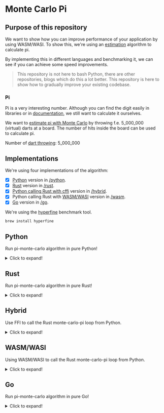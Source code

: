 # Monte Carlo Pi

## Purpose of this repository

We want to show how you can improve performance of your application by using WASM/WASI. 
To show this, we're using an [estimation](https://www.youtube.com/watch?v=MhbT7EvYN0c) algorithm to calculate pi.

By implementing this in different languages and benchmarking it, we can see if you can achieve some speed improvements.

> This repository is not here to bash Python, there are other repositories, blogs which do this a lot better. This repository is here to show how to gradually improve your existing codebase.

### Pi
Pi is a very interesting number. Although you can find the digit easily in libraries or in [documentation](http://www.geom.uiuc.edu/~huberty/math5337/groupe/digits.html), we still want to calculate it ourselves.

We want to [estimate pi with Monte Carlo](https://academo.org/demos/estimating-pi-monte-carlo/) by throwing f.e. 5_000_000 (virtual) darts at a board. The number of hits inside the board can be used to calculate pi.

Number of [dart throwing](https://www.youtube.com/watch?v=6nhgLmzjgXM): 5_000_000


## Implementations

We're using four implementations of the algorithm:
- [x] [Python](https://www.python.org/) version in [/python](/python).
- [x] [Rust](https://www.rust-lang.org/) version in [/rust](/rust).
- [x] [Python calling Rust with cffi](https://bheisler.github.io/post/calling-rust-in-python/) version in [/hybrid](/hybrid).
- [x] Python calling Rust with [WASM/WASI](https://wasi.dev/) version in [/wasm](/wasm).
- [x] [Go](https://golang.org) version in [/go](/go).

We're using the [hyperfine](https://github.com/sharkdp/hyperfine) benchmark tool.

```bash
brew install hyperfine
```

## Python

Run pi-monte-carlo algorithm in pure Python!
<details>
  <summary>Click to expand!</summary>

  ### Execute

  ```bash
  python python/pi-monte-carlo.py
  ```

  ### Benchmark

  Commando:
  ``` bash
  hyperfine -w 2 -m 10 'python python/pi-monte-carlo.py'
  ```

  Result (Ran on my macbook pro):
  ```
  Benchmark #1: python python/pi-monte-carlo.py
    Time (mean ± σ):      4.007 s ±  0.031 s    [User: 3.887 s, System: 0.094 s]
    Range (min … max):    3.954 s …  4.044 s    10 runs
  ```
</details>

## Rust

Run pi-monte-carlo algorithm in pure Rust!

<details>
  <summary>Click to expand!</summary>

   ### Execute

  ```bash
  cargo run --manifest-path rust/pi-monte-carlo/Cargo.toml
  ```

  ### Benchmark

  Commando:
  ``` bash
  cargo build --release --manifest-path rust/pi-monte-carlo/Cargo.toml
  hyperfine -w 2 -m 10 './rust/pi-monte-carlo/target/release/pi-monte-carlo'
  ```

  Result (Ran on my macbook pro):
  ```
  Benchmark #1: ./rust/pi-monte-carlo/target/release/pi-monte-carlo
    Time (mean ± σ):      73.9 ms ±   1.0 ms    [User: 68.3 ms, System: 3.5 ms]
    Range (min … max):    72.2 ms …  76.2 ms    36 runs
  ```
</details>

## Hybrid

Use FFI to call the Rust monte-carlo-pi loop from Python.

<details>
  <summary>Click to expand!</summary>

  ### Execute

  ```bash
  cargo build --release --manifest-path hybrid/pi-monte-carlo/Cargo.toml
  python hybrid/pi-monte-carlo.py
  ```

  ### Benchmark

  Commando:
  ``` bash
  cargo build --release --manifest-path hybrid/pi-monte-carlo/Cargo.toml
  hyperfine -w 2 -m 10 'python hybrid/pi-monte-carlo.py'
  ```

  Result (Ran on my macbook pro):
  ```
  Benchmark #1: python hybrid/pi-monte-carlo.py
    Time (mean ± σ):     296.6 ms ±   5.4 ms    [User: 169.2 ms, System: 107.0 ms]
    Range (min … max):   289.5 ms … 304.7 ms    10 runs
  ```

  ### Advantage

  Fast

  ### Disadvantage

  Target specific libs. For each OS you have a different binary. For mac for a `.dylib` file. For windows a `.dll`.
</details>

## WASM/WASI

Using WASM/WASI to call the Rust monte-carlo-pi loop from Python.

<details>
  <summary>Click to expand!</summary>

  ### Execute

  ```bash
  cargo build --target wasm32-wasi --release --manifest-path wasm/pi-monte-carlo/Cargo.toml
  ln -s wasm/pi-monte-carlo/target/wasm32-wasi/release/pi_monte_carlo.wasm wasm/pi_monte_carlo.wasm
  wasm-gc wasm/pi-monte-carlo/target/wasm32-wasi/release/pi_monte_carlo.wasm
  python wasm/pi-monte-carlo.py
  ```

  ### Benchmark

  Commando:
  ``` bash
  cargo build --target wasm32-wasi --release --manifest-path wasm/pi-monte-carlo/Cargo.toml
  ln -s wasm/pi-monte-carlo/target/wasm32-wasi/release/pi_monte_carlo.wasm wasm
  hyperfine -w 2 -m 10 'python wasm/pi-monte-carlo.py'
  ```

  Result (Ran on my macbook pro):
  ```
  Benchmark #1: python wasm/pi-monte-carlo.py
    Time (mean ± σ):      2.056 s ±  0.060 s    [User: 1.917 s, System: 0.111 s]
    Range (min … max):    1.991 s …  2.180 s    10 runs
  ```

  ### Advantage
  - No platform specific binaries.
  - Sandboxed environment.
  - Can be called from almost any language / platform.

  ### Disadvantage

  - Not so fast

</details>

## Go

Run pi-monte-carlo algorithm in pure Go!

<details>
  <summary>Click to expand!</summary>

### Build

```bash
go build .
```

### Execute

```shell
./pi-monte-carlo
```

### Benchmark

```shell
hyperfine -w 2 -m 10 ./pi-monte-carlo
```

Result (Ran on my macbook pro):

```shell
Benchmark #1: ./pi-monte-carlo
  Time (mean ± σ):      49.4 ms ±   4.6 ms    [User: 47.2 ms, System: 1.1 ms]
  Range (min … max):    44.6 ms …  66.9 ms    51 runs
```

### Advantage

- Super fast (fastest benchmark from all experiments)
- Imperitive easy to understand code

### Disavantage

- Has to be compiled for specific OS and target platform

</details>
